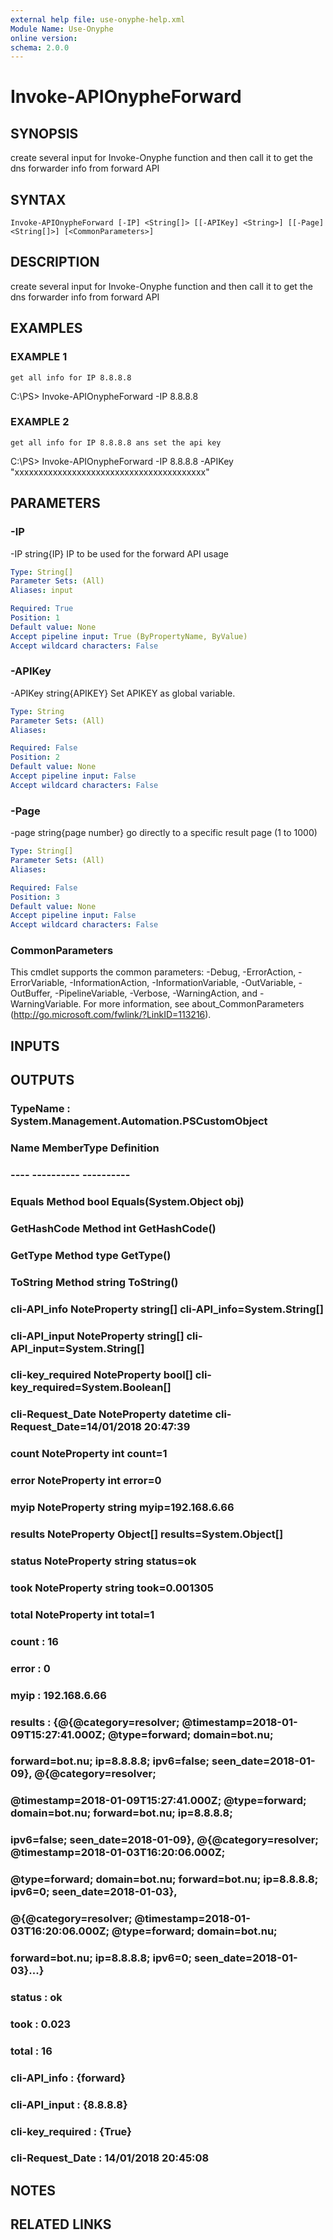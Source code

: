 ```yaml
---
external help file: use-onyphe-help.xml
Module Name: Use-Onyphe
online version:
schema: 2.0.0
---
```


# Invoke-APIOnypheForward

## SYNOPSIS
create several input for Invoke-Onyphe function and then call it to get the dns forwarder info from forward API

## SYNTAX

```
Invoke-APIOnypheForward [-IP] <String[]> [[-APIKey] <String>] [[-Page] <String[]>] [<CommonParameters>]
```

## DESCRIPTION
create several input for Invoke-Onyphe function and then call it to get the dns forwarder info from forward API

## EXAMPLES

### EXAMPLE 1
```
get all info for IP 8.8.8.8
```

C:\PS\> Invoke-APIOnypheForward -IP 8.8.8.8

### EXAMPLE 2
```
get all info for IP 8.8.8.8 ans set the api key
```

C:\PS\> Invoke-APIOnypheForward -IP 8.8.8.8 -APIKey "xxxxxxxxxxxxxxxxxxxxxxxxxxxxxxxxxxxxxxxx"

## PARAMETERS

### -IP
-IP string{IP}
IP to be used for the forward API usage

```yaml
Type: String[]
Parameter Sets: (All)
Aliases: input

Required: True
Position: 1
Default value: None
Accept pipeline input: True (ByPropertyName, ByValue)
Accept wildcard characters: False
```

### -APIKey
-APIKey string{APIKEY}
Set APIKEY as global variable.

```yaml
Type: String
Parameter Sets: (All)
Aliases:

Required: False
Position: 2
Default value: None
Accept pipeline input: False
Accept wildcard characters: False
```

### -Page
-page string{page number}
go directly to a specific result page (1 to 1000)

```yaml
Type: String[]
Parameter Sets: (All)
Aliases:

Required: False
Position: 3
Default value: None
Accept pipeline input: False
Accept wildcard characters: False
```

### CommonParameters
This cmdlet supports the common parameters: -Debug, -ErrorAction, -ErrorVariable, -InformationAction, -InformationVariable, -OutVariable, -OutBuffer, -PipelineVariable, -Verbose, -WarningAction, and -WarningVariable. For more information, see about_CommonParameters (http://go.microsoft.com/fwlink/?LinkID=113216).

## INPUTS

## OUTPUTS

### TypeName : System.Management.Automation.PSCustomObject
### Name             MemberType   Definition
### ----             ----------   ----------
### Equals           Method       bool Equals(System.Object obj)
### GetHashCode      Method       int GetHashCode()
### GetType          Method       type GetType()
### ToString         Method       string ToString()
### cli-API_info     NoteProperty string[] cli-API_info=System.String[]
### cli-API_input    NoteProperty string[] cli-API_input=System.String[]
### cli-key_required NoteProperty bool[] cli-key_required=System.Boolean[]
### cli-Request_Date NoteProperty datetime cli-Request_Date=14/01/2018 20:47:39
### count            NoteProperty int count=1
### error            NoteProperty int error=0
### myip             NoteProperty string myip=192.168.6.66
### results          NoteProperty Object[] results=System.Object[]
### status           NoteProperty string status=ok
### took             NoteProperty string took=0.001305
### total            NoteProperty int total=1
### count            : 16
### error            : 0
### myip             : 192.168.6.66
### results          : {@{@category=resolver; @timestamp=2018-01-09T15:27:41.000Z; @type=forward; domain=bot.nu;
### 			forward=bot.nu; ip=8.8.8.8; ipv6=false; seen_date=2018-01-09}, @{@category=resolver;
### 			@timestamp=2018-01-09T15:27:41.000Z; @type=forward; domain=bot.nu; forward=bot.nu; ip=8.8.8.8;
### 			ipv6=false; seen_date=2018-01-09}, @{@category=resolver; @timestamp=2018-01-03T16:20:06.000Z;
### 			@type=forward; domain=bot.nu; forward=bot.nu; ip=8.8.8.8; ipv6=0; seen_date=2018-01-03},
### 			@{@category=resolver; @timestamp=2018-01-03T16:20:06.000Z; @type=forward; domain=bot.nu;
### 			forward=bot.nu; ip=8.8.8.8; ipv6=0; seen_date=2018-01-03}...}
### status           : ok
### took             : 0.023
### total            : 16
### cli-API_info     : {forward}
### cli-API_input    : {8.8.8.8}
### cli-key_required : {True}
### cli-Request_Date : 14/01/2018 20:45:08
## NOTES

## RELATED LINKS
